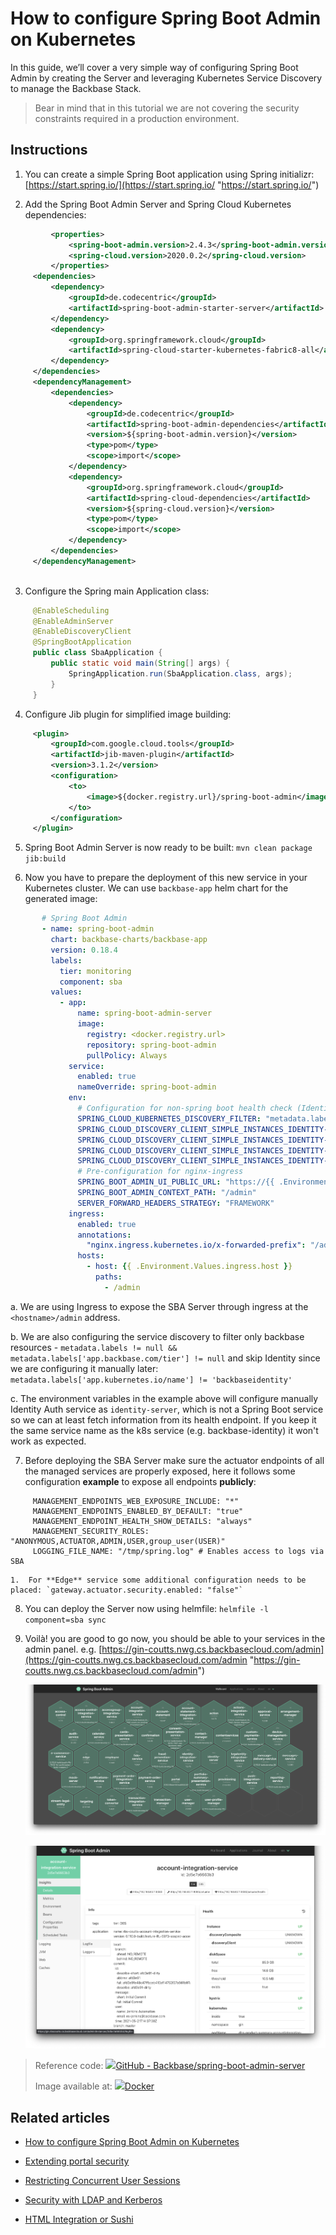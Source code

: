 # How to configure Spring Boot Admin on Kubernetes
In this guide, we’ll cover a very simple way of configuring Spring Boot Admin by creating the Server and leveraging Kubernetes Service Discovery to manage the Backbase Stack.

>Bear in mind that in this tutorial we are not covering the security constraints required in a production environment.

## Instructions

1.  You can create a simple Spring Boot application using Spring initializr: [https://start.spring.io/](https://start.spring.io/ "https://start.spring.io/")
    
2.  Add the Spring Boot Admin Server and Spring Cloud Kubernetes dependencies:
    
```xml
         <properties>
             <spring-boot-admin.version>2.4.3</spring-boot-admin.version>
             <spring-cloud.version>2020.0.2</spring-cloud.version>
         </properties>
     <dependencies>
         <dependency>
             <groupId>de.codecentric</groupId>
             <artifactId>spring-boot-admin-starter-server</artifactId>
         </dependency>
         <dependency>
             <groupId>org.springframework.cloud</groupId>
             <artifactId>spring-cloud-starter-kubernetes-fabric8-all</artifactId>
         </dependency>
     </dependencies>
     <dependencyManagement>
         <dependencies>
             <dependency>
                 <groupId>de.codecentric</groupId>
                 <artifactId>spring-boot-admin-dependencies</artifactId>
                 <version>${spring-boot-admin.version}</version>
                 <type>pom</type>
                 <scope>import</scope>
             </dependency>
             <dependency>
                 <groupId>org.springframework.cloud</groupId>
                 <artifactId>spring-cloud-dependencies</artifactId>
                 <version>${spring-cloud.version}</version>
                 <type>pom</type>
                 <scope>import</scope>
             </dependency>
         </dependencies>
     </dependencyManagement>
     
```
     
    
3.  Configure the Spring main Application class:
    
```java
     @EnableScheduling
     @EnableAdminServer
     @EnableDiscoveryClient
     @SpringBootApplication
     public class SbaApplication {
         public static void main(String[] args) {
             SpringApplication.run(SbaApplication.class, args);
         }
     }
```
    
4.   Configure Jib plugin for simplified image building:
    
```xml
     <plugin>
         <groupId>com.google.cloud.tools</groupId>
         <artifactId>jib-maven-plugin</artifactId>
         <version>3.1.2</version>
         <configuration>
             <to>
                 <image>${docker.registry.url}/spring-boot-admin</image>
             </to>
         </configuration>
     </plugin>
```
    
5.  Spring Boot Admin Server is now ready to be built: `mvn clean package jib:build`
    
6.  Now you have to prepare the deployment of this new service in your Kubernetes cluster. We can use `backbase-app` helm chart for the generated image:
    
```yaml
       # Spring Boot Admin
       - name: spring-boot-admin
         chart: backbase-charts/backbase-app
         version: 0.18.4
         labels:
           tier: monitoring
           component: sba
         values:
           - app:
               name: spring-boot-admin-server
               image:
                 registry: <docker.registry.url>
                 repository: spring-boot-admin
                 pullPolicy: Always
             service:
               enabled: true
               nameOverride: spring-boot-admin
             env:
               # Configuration for non-spring boot health check (Identity)
               SPRING_CLOUD_KUBERNETES_DISCOVERY_FILTER: "metadata.labels != null && metadata.labels['app.backbase.com/tier'] != null && metadata.labels['app.kubernetes.io/name'] != 'backbaseidentity'"
               SPRING_CLOUD_DISCOVERY_CLIENT_SIMPLE_INSTANCES_IDENTITY-SERVER_0_URI: http://backbase-identity:8080
               SPRING_CLOUD_DISCOVERY_CLIENT_SIMPLE_INSTANCES_IDENTITY-SERVER_0_METADATA_MANAGEMENT_CONTEXT-PATH: /auth/health
               SPRING_CLOUD_DISCOVERY_CLIENT_SIMPLE_INSTANCES_IDENTITY-SERVER_0_METADATA_HEALTH_PATH: live
               SPRING_CLOUD_DISCOVERY_CLIENT_SIMPLE_INSTANCES_IDENTITY-SERVER_0_METADATA_TAGS_TIER: Identity
               # Pre-configuration for nginx-ingress
               SPRING_BOOT_ADMIN_UI_PUBLIC_URL: "https://{{ .Environment.Values.ingress.host }}/admin"
               SPRING_BOOT_ADMIN_CONTEXT_PATH: "/admin"
               SERVER_FORWARD_HEADERS_STRATEGY: "FRAMEWORK"
             ingress:
               enabled: true
               annotations:
                 "nginx.ingress.kubernetes.io/x-forwarded-prefix": "/admin"
               hosts:
                 - host: {{ .Environment.Values.ingress.host }}
                   paths:
                     - /admin
```
    
a.  We are using Ingress to expose the SBA Server through ingress at the `<hostname>/admin` address.
    
b.  We are also configuring the service discovery to filter only backbase resources - `metadata.labels != null && metadata.labels['app.backbase.com/tier'] != null` and skip Identity since we are configuring it manually later: `metadata.labels['app.kubernetes.io/name'] != 'backbaseidentity'`
    
c.  The environment variables in the example above will configure manually Identity Auth service as `identity-server`, which is not a Spring Boot service so we can at least fetch information from its health endpoint. If you keep it the same service name as the k8s service (e.g. backbase-identity) it won't work as expected.
        
7.  Before deploying the SBA Server make sure the actuator endpoints of all the managed services are properly exposed, here it follows some configuration **example** to expose all endpoints **publicly**:
    
```text
     MANAGEMENT_ENDPOINTS_WEB_EXPOSURE_INCLUDE: "*"
     MANAGEMENT_ENDPOINTS_ENABLED_BY_DEFAULT: "true"
     MANAGEMENT_ENDPOINT_HEALTH_SHOW_DETAILS: "always"
     MANAGEMENT_SECURITY_ROLES: "ANONYMOUS,ACTUATOR,ADMIN,USER,group_user(USER)"
     LOGGING_FILE_NAME: "/tmp/spring.log" # Enables access to logs via SBA
```
    
    1.  For **Edge** service some additional configuration needs to be placed: `gateway.actuator.security.enabled: "false"`
        
8.  You can deploy the Server now using helmfile: `helmfile -l component=sba sync`
    
9.  Voilà! you are good to go now, you should be able to your services in the admin panel. e.g. [https://gin-coutts.nwg.cs.backbasecloud.com/admin](https://gin-coutts.nwg.cs.backbasecloud.com/admin "https://gin-coutts.nwg.cs.backbasecloud.com/admin")
    
    ![](./how-to-configure-spring-boot-admin-on-kubernetes-0.png)
    
    ![](./how-to-configure-spring-boot-admin-on-kubernetes-1.png)
    

> Reference code: [![](./how-to-configure-spring-boot-admin-on-kubernetes-2.png)GitHub - Backbase/spring-boot-admin-server](https://github.com/Backbase/spring-boot-admin-server)
> 
> Image available at: [![](./how-to-configure-spring-boot-admin-on-kubernetes-3.png)Docker](https://hub.docker.com/r/backbasecs/spring-boot-admin-server)

## Related articles

  

*   [How to configure Spring Boot Admin on Kubernetes](/wiki/spaces/ES/pages/3114598666/How+to+configure+Spring+Boot+Admin+on+Kubernetes)
    
*   [Extending portal security](/wiki/spaces/ES/pages/282984805/Extending+portal+security)
    
*   [Restricting Concurrent User Sessions](/wiki/spaces/ES/pages/223739948/Restricting+Concurrent+User+Sessions)
    
*   [Security with LDAP and Kerberos](/wiki/spaces/ES/pages/285442406/Security+with+LDAP+and+Kerberos)
    
*   [HTML Integration or Sushi](/wiki/spaces/ES/pages/285442746/HTML+Integration+or+Sushi)